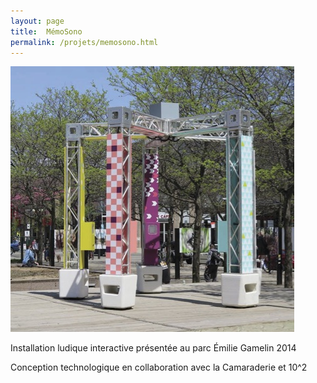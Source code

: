 ```yaml
---
layout: page
title:  MémoSono
permalink: /projets/memosono.html
---
```

![memosono](../../assets/img/img_memosono_01.jpg)

Installation ludique interactive présentée au parc Émilie Gamelin 2014

Conception technologique en collaboration avec la Camaraderie et 10^2
